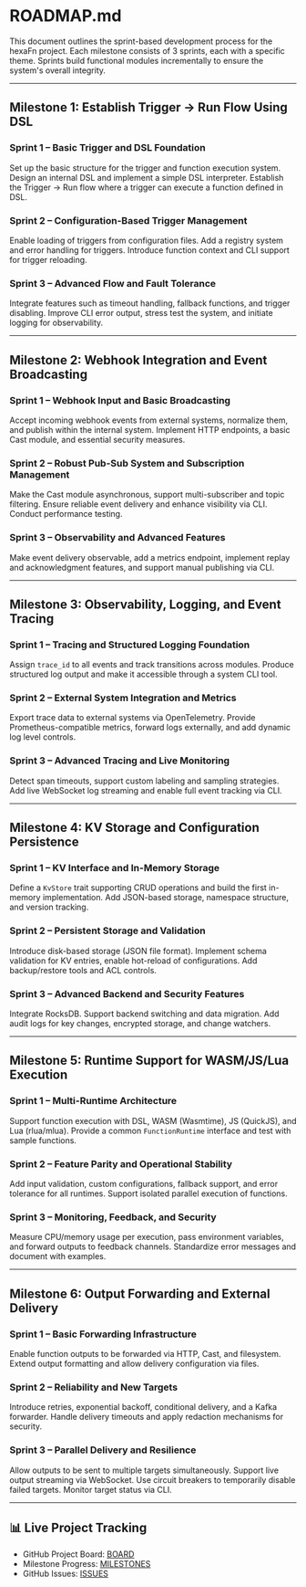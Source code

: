 <!--
SPDX-FileCopyrightText: 2025 Hüsamettin Arabacı
SPDX-License-Identifier: MIT
-->

# ROADMAP.md

This document outlines the sprint-based development process for the hexaFn project. Each milestone consists of 3 sprints, each with a specific theme. Sprints build functional modules incrementally to ensure the system's overall integrity.

---

## Milestone 1: Establish Trigger → Run Flow Using DSL

### Sprint 1 – Basic Trigger and DSL Foundation  
Set up the basic structure for the trigger and function execution system. Design an internal DSL and implement a simple DSL interpreter. Establish the Trigger → Run flow where a trigger can execute a function defined in DSL.

### Sprint 2 – Configuration-Based Trigger Management  
Enable loading of triggers from configuration files. Add a registry system and error handling for triggers. Introduce function context and CLI support for trigger reloading.

### Sprint 3 – Advanced Flow and Fault Tolerance  
Integrate features such as timeout handling, fallback functions, and trigger disabling. Improve CLI error output, stress test the system, and initiate logging for observability.

---

## Milestone 2: Webhook Integration and Event Broadcasting

### Sprint 1 – Webhook Input and Basic Broadcasting  
Accept incoming webhook events from external systems, normalize them, and publish within the internal system. Implement HTTP endpoints, a basic Cast module, and essential security measures.

### Sprint 2 – Robust Pub-Sub System and Subscription Management  
Make the Cast module asynchronous, support multi-subscriber and topic filtering. Ensure reliable event delivery and enhance visibility via CLI. Conduct performance testing.

### Sprint 3 – Observability and Advanced Features  
Make event delivery observable, add a metrics endpoint, implement replay and acknowledgment features, and support manual publishing via CLI.

---

## Milestone 3: Observability, Logging, and Event Tracing

### Sprint 1 – Tracing and Structured Logging Foundation  
Assign `trace_id` to all events and track transitions across modules. Produce structured log output and make it accessible through a system CLI tool.

### Sprint 2 – External System Integration and Metrics  
Export trace data to external systems via OpenTelemetry. Provide Prometheus-compatible metrics, forward logs externally, and add dynamic log level controls.

### Sprint 3 – Advanced Tracing and Live Monitoring  
Detect span timeouts, support custom labeling and sampling strategies. Add live WebSocket log streaming and enable full event tracking via CLI.

---

## Milestone 4: KV Storage and Configuration Persistence

### Sprint 1 – KV Interface and In-Memory Storage  
Define a `KvStore` trait supporting CRUD operations and build the first in-memory implementation. Add JSON-based storage, namespace structure, and version tracking.

### Sprint 2 – Persistent Storage and Validation  
Introduce disk-based storage (JSON file format). Implement schema validation for KV entries, enable hot-reload of configurations. Add backup/restore tools and ACL controls.

### Sprint 3 – Advanced Backend and Security Features  
Integrate RocksDB. Support backend switching and data migration. Add audit logs for key changes, encrypted storage, and change watchers.

---

## Milestone 5: Runtime Support for WASM/JS/Lua Execution

### Sprint 1 – Multi-Runtime Architecture  
Support function execution with DSL, WASM (Wasmtime), JS (QuickJS), and Lua (rlua/mlua). Provide a common `FunctionRuntime` interface and test with sample functions.

### Sprint 2 – Feature Parity and Operational Stability  
Add input validation, custom configurations, fallback support, and error tolerance for all runtimes. Support isolated parallel execution of functions.

### Sprint 3 – Monitoring, Feedback, and Security  
Measure CPU/memory usage per execution, pass environment variables, and forward outputs to feedback channels. Standardize error messages and document with examples.

---

## Milestone 6: Output Forwarding and External Delivery

### Sprint 1 – Basic Forwarding Infrastructure  
Enable function outputs to be forwarded via HTTP, Cast, and filesystem. Extend output formatting and allow delivery configuration via files.

### Sprint 2 – Reliability and New Targets  
Introduce retries, exponential backoff, conditional delivery, and a Kafka forwarder. Handle delivery timeouts and apply redaction mechanisms for security.

### Sprint 3 – Parallel Delivery and Resilience  
Allow outputs to be sent to multiple targets simultaneously. Support live output streaming via WebSocket. Use circuit breakers to temporarily disable failed targets. Monitor target status via CLI.

---

## 📊 Live Project Tracking

- GitHub Project Board: [BOARD](https://github.com/orgs/hTuneSys/projects/15/views/1)
- Milestone Progress: [MILESTONES](https://github.com/hTuneSys/hexaFn/milestones)
- GitHub Issues: [ISSUES](https://github.com/hTuneSys/hexaFn/issues)
